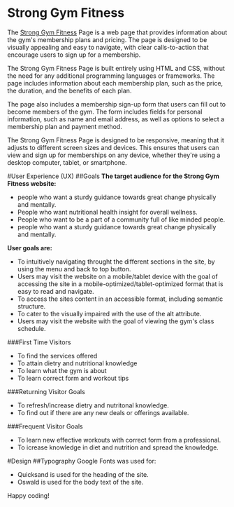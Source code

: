 # Strong Gym Fitness

The [Strong Gym Fitness](https://github.com/Issam-Allymis/S-G-F) Page is a web page that provides information about the gym's membership plans and pricing. The page is designed to be visually appealing and easy to navigate, with clear calls-to-action that encourage users to sign up for a membership.

The Strong Gym Fitness Page is built entirely using HTML and CSS, without the need for any additional programming languages or frameworks. The page includes information about each membership plan, such as the price, the duration, and the benefits of each plan.

The page also includes a membership sign-up form that users can fill out to become members of the gym. The form includes fields for personal information, such as name and email address, as well as options to select a membership plan and payment method.

The Strong Gym Fitness Page is designed to be responsive, meaning that it adjusts to different screen sizes and devices. This ensures that users can view and sign up for memberships on any device, whether they're using a desktop computer, tablet, or smartphone.


#User Experience (UX)
##Goals
**The target audience for the Strong Gym Fitness website:**
- people who want a sturdy guidance towards great change physically and mentally.
- People who want nutritional health insight for overall wellness.
- People who want to be a part of a community full of like minded people.
- people who want a sturdy guidance towards great change physically and mentally.

**User goals are:**
- To intuitively navigating throught the different sections in the site, by using the menu and back to top button.
- Users may visit the website on a mobile/tablet device with the goal of accessing the site in a mobile-optimized/tablet-optimized format that is easy to read and navigate.
- To access the sites content in an accessible format, including semantic structure.
- To cater to the visually impaired with the use of the alt attribute.
- Users may visit the website with the goal of viewing the gym's class schedule.

###First Time Visitors
- To find the services offered
- To attain dietry and nutritional knowledge
- To learn what the gym is about
- To learn correct form and workout tips

###Returning Visitor Goals
- To refresh/increase dietry and nutritonal knowledge.
- To find out if there are any new deals or offerings available.

###Frequent Visitor Goals
- To learn new effective workouts with correct form from a professional.
- To icrease knowledge in diet and nutrition and spread the knowledge.

#Design
##Typography
Google Fonts was used for:
- Quicksand is used for the heading of the site.
- Oswald is used for the body text of the site.




Happy coding!
